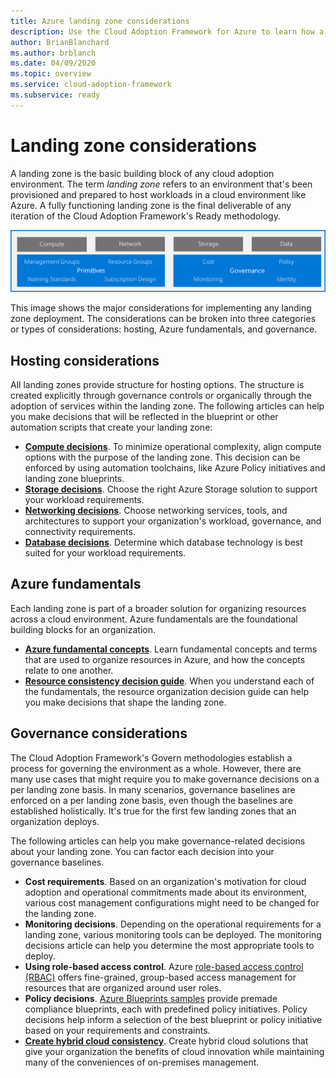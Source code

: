 ```yaml
---
title: Azure landing zone considerations
description: Use the Cloud Adoption Framework for Azure to learn how a landing zone provides the basic building block of any cloud adoption environment.
author: BrianBlanchard
ms.author: brblanch
ms.date: 04/09/2020
ms.topic: overview
ms.service: cloud-adoption-framework
ms.subservice: ready
---
```


# Landing zone considerations

A landing zone is the basic building block of any cloud adoption environment. The term _landing zone_ refers to an environment that's been provisioned and prepared to host workloads in a cloud environment like Azure. A fully functioning landing zone is the final deliverable of any iteration of the Cloud Adoption Framework's Ready methodology.

![Landing zone considerations](../../_images/ready/landing-zone-considerations.png)

This image shows the major considerations for implementing any landing zone deployment. The considerations can be broken into three categories or types of considerations: hosting, Azure fundamentals, and governance.

## Hosting considerations

All landing zones provide structure for hosting options. The structure is created explicitly through governance controls or organically through the adoption of services within the landing zone. The following articles can help you make decisions that will be reflected in the blueprint or other automation scripts that create your landing zone:

- **[Compute decisions](./compute-options.md)**. To minimize operational complexity, align compute options with the purpose of the landing zone. This decision can be enforced by using automation toolchains, like Azure Policy initiatives and landing zone blueprints.
- **[Storage decisions](./storage-options.md)**. Choose the right Azure Storage solution to support your workload requirements.
- **[Networking decisions](./networking-options.md)**. Choose networking services, tools, and architectures to support your organization's workload, governance, and connectivity requirements.
- **[Database decisions](./data-options.md)**. Determine which database technology is best suited for your workload requirements.

## Azure fundamentals

Each landing zone is part of a broader solution for organizing resources across a cloud environment. Azure fundamentals are the foundational building blocks for an organization.

- **[Azure fundamental concepts](./fundamental-concepts.md)**. Learn fundamental concepts and terms that are used to organize resources in Azure, and how the concepts relate to one another.
- **[Resource consistency decision guide](../../decision-guides/resource-consistency/index.md)**. When you understand each of the fundamentals, the resource organization decision guide can help you make decisions that shape the landing zone.

## Governance considerations

The Cloud Adoption Framework's Govern methodologies establish a process for governing the environment as a whole. However, there are many use cases that might require you to make governance decisions on a per landing zone basis. In many scenarios, governance baselines are enforced on a per landing zone basis, even though the baselines are established holistically. It's true for the first few landing zones that an organization deploys.

The following articles can help you make governance-related decisions about your landing zone. You can factor each decision into your governance baselines.

- **Cost requirements**. Based on an organization's motivation for cloud adoption and operational commitments made about its environment, various cost management configurations might need to be changed for the landing zone.
- **Monitoring decisions**. Depending on the operational requirements for a landing zone, various monitoring tools can be deployed. The monitoring decisions article can help you determine the most appropriate tools to deploy.
- **Using role-based access control**. Azure [role-based access control (RBAC)](../considerations/roles.md) offers fine-grained, group-based access management for resources that are organized around user roles.
- **Policy decisions**. [Azure Blueprints samples](https://docs.microsoft.com/azure/governance/blueprints/samples) provide premade compliance blueprints, each with predefined policy initiatives. Policy decisions help inform a selection of the best blueprint or policy initiative based on your requirements and constraints.
- **[Create hybrid cloud consistency](./hybrid-consistency.md)**. Create hybrid cloud solutions that give your organization the benefits of cloud innovation while maintaining many of the conveniences of on-premises management.
